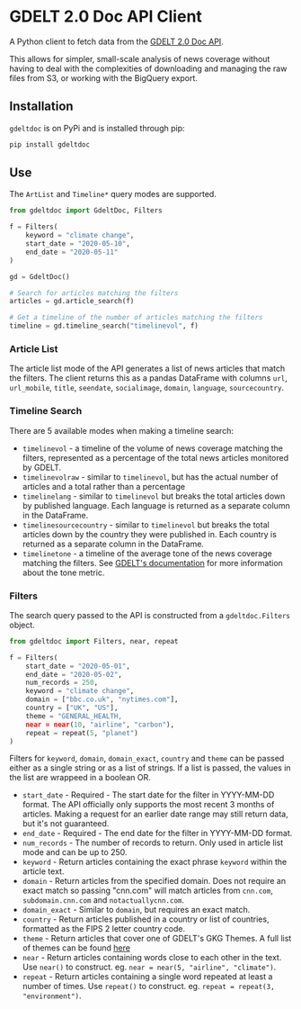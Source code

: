# GDELT 2.0 Doc API Client

A Python client to fetch data from the [GDELT 2.0 Doc API](https://blog.gdeltproject.org/gdelt-doc-2-0-api-debuts/).

This allows for simpler, small-scale analysis of news coverage without having to deal with the complexities of downloading and managing the raw files from S3, or working with the BigQuery export.

## Installation

`gdeltdoc` is on PyPi and is installed through pip:

```bash
pip install gdeltdoc
```

## Use
The `ArtList` and `Timeline*` query modes are supported. 

```python
from gdeltdoc import GdeltDoc, Filters

f = Filters(
    keyword = "climate change",
    start_date = "2020-05-10",
    end_date = "2020-05-11"
)

gd = GdeltDoc()

# Search for articles matching the filters
articles = gd.article_search(f)

# Get a timeline of the number of articles matching the filters
timeline = gd.timeline_search("timelinevol", f)
```

### Article List
The article list mode of the API generates a list of news articles that match the filters. The client returns this as a pandas DataFrame with columns `url`, `url_mobile`, `title`, `seendate`, `socialimage`, `domain`, `language`, `sourcecountry`.

### Timeline Search
There are 5 available modes when making a timeline search:
* `timelinevol` - a timeline of the volume of news coverage matching the filters, represented as a percentage of the total news articles monitored by GDELT.
* `timelinevolraw` - similar to `timelinevol`, but has the actual number of articles and a total rather than a percentage
* `timelinelang` - similar to `timelinevol` but breaks the total articles down by published language. Each language is returned as a separate column in the DataFrame.
* `timelinesourcecountry` - similar to `timelinevol` but breaks the total articles down by the country they were published in. Each country is returned as a separate column in the DataFrame.
* `timelinetone` - a timeline of the average tone of the news coverage matching the filters. See [GDELT's documentation](https://blog.gdeltproject.org/gdelt-doc-2-0-api-debuts/) for more information about the tone metric.

### Filters
The search query passed to the API is constructed from a `gdeltdoc.Filters` object. 

```python
from gdeltdoc import Filters, near, repeat

f = Filters(
    start_date = "2020-05-01",
    end_date = "2020-05-02",
    num_records = 250,
    keyword = "climate change",
    domain = ["bbc.co.uk", "nytimes.com"],
    country = ["UK", "US"],
    theme = "GENERAL_HEALTH,
    near = near(10, "airline", "carbon"),
    repeat = repeat(5, "planet")
)
```

Filters for `keyword`, `domain`, `domain_exact`, `country` and `theme` can be passed either as a single string or as a list of strings. If a list is passed, the values in the list are wrappeed in a boolean OR.

* `start_date` - Required - The start date for the filter in YYYY-MM-DD format. The API officially only supports the most recent 3 months of articles. Making a request for an earlier date range may still return data, but it's not guaranteed.
* `end_date` - Required - The end date for the filter in YYYY-MM-DD format.
* `num_records` - The number of records to return. Only used in article list mode and can be up to 250.
* `keyword` - Return articles containing the exact phrase `keyword` within the article text.
* `domain` - Return articles from the specified domain. Does not require an exact match so passing "cnn.com" will match articles from `cnn.com`, `subdomain.cnn.com` and `notactuallycnn.com`.
* `domain_exact` - Similar to `domain`, but requires an exact match.
* `country` - Return articles published in a country or list of countries, formatted as the FIPS 2 letter country code.
* `theme` - Return articles that cover one of GDELT's GKG Themes. A full list of themes can be found [here](http://data.gdeltproject.org/api/v2/guides/LOOKUP-GKGTHEMES.TXT)
* `near` - Return articles containing words close to each other in the text. Use `near()` to construct. eg. `near = near(5, "airline", "climate")`.
* `repeat` - Return articles containing a single word repeated at least a number of times. Use `repeat()` to construct. eg. `repeat = repeat(3, "environment")`.
